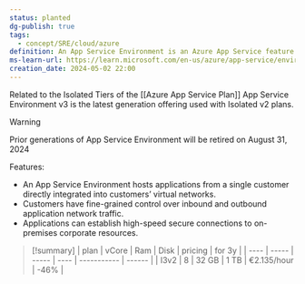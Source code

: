 ```yaml
---
status: planted
dg-publish: true
tags:
  - concept/SRE/cloud/azure
definition: An App Service Environment is an Azure App Service feature that provides a fully isolated and dedicated environment for running App Service apps securely at high scale.
ms-learn-url: https://learn.microsoft.com/en-us/azure/app-service/environment/overview
creation_date: 2024-05-02 22:00
---
```


Related to the Isolated Tiers of the [[Azure App Service Plan]]
App Service Environment v3 is the latest generation offering used with Isolated v2 plans.

> [!warning] 
> Prior generations of App Service Environment will be retired on August 31, 2024

Features:
- An App Service Environment hosts applications from a single customer directly integrated into customers’ virtual networks. 
- Customers have fine-grained control over inbound and outbound application network traffic. 
- Applications can establish high-speed secure connections to on-premises corporate resources.


> [!summary] 
> | plan | vCore | Ram   | Disk | pricing     | for 3y |
> | ---- | ----- | ----- | ---- | ----------- | ------ |
> | I3v2 | 8     | 32 GB | 1 TB | €2.135/hour | -46%   |

